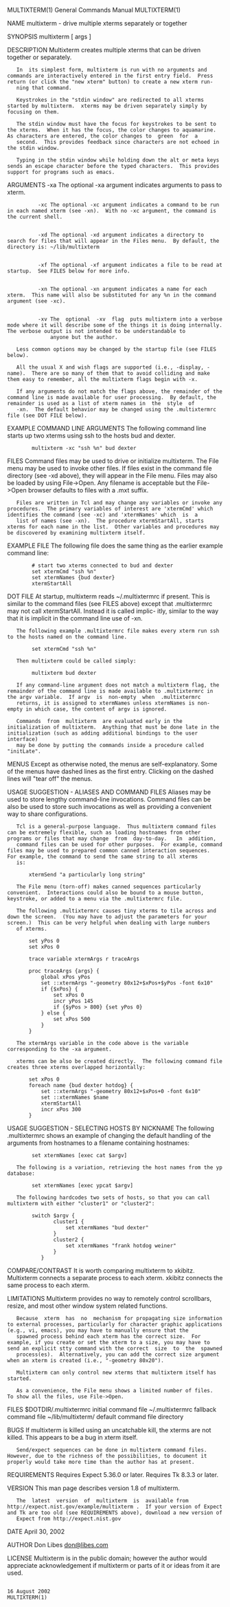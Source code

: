 MULTIXTERM(1)                                                                              General Commands Manual                                                                              MULTIXTERM(1)



NAME
       multixterm - drive multiple xterms separately or together

SYNOPSIS
       multixterm [ args ]

DESCRIPTION
       Multixterm creates multiple xterms that can be driven together or separately.

       In  its simplest form, multixterm is run with no arguments and commands are interactively entered in the first entry field.  Press return (or click the "new xterm" button) to create a new xterm run-
       ning that command.

       Keystrokes in the "stdin window" are redirected to all xterms started by multixterm.  xterms may be driven separately simply by focusing on them.

       The stdin window must have the focus for keystrokes to be sent to the xterms.  When it has the focus, the color changes to aquamarine.  As characters are entered, the color changes to  green  for  a
       second.  This provides feedback since characters are not echoed in the stdin window.

       Typing in the stdin window while holding down the alt or meta keys sends an escape character before the typed characters.  This provides support for programs such as emacs.


ARGUMENTS
              -xa The optional -xa argument indicates arguments to pass to xterm.


              -xc The optional -xc argument indicates a command to be run in each named xterm (see -xn).  With no -xc argument, the command is the current shell.


              -xd The optional -xd argument indicates a directory to search for files that will appear in the Files menu.  By default, the directory is: ~/lib/multixterm


              -xf The optional -xf argument indicates a file to be read at startup.  See FILES below for more info.


              -xn The optional -xn argument indicates a name for each xterm.  This name will also be substituted for any %n in the command argument (see -xc).


              -xv The  optional  -xv  flag  puts multixterm into a verbose mode where it will describe some of the things it is doing internally.  The verbose output is not intended to be understandable to
                  anyone but the author.

       Less common options may be changed by the startup file (see FILES below).

       All the usual X and wish flags are supported (i.e., -display, -name).  There are so many of them that to avoid colliding and make them easy to remember, all the multixterm flags begin with -x.

       If any arguments do not match the flags above, the remainder of the command line is made available for user processing.  By default, the remainder is used as a list of xterm names in  the  style  of
       -xn.  The default behavior may be changed using the .multixtermrc file (see DOT FILE below).


EXAMPLE COMMAND LINE ARGUMENTS
       The following command line starts up two xterms using ssh to the hosts bud and dexter.

            multixterm -xc "ssh %n" bud dexter


FILES
       Command  files may be used to drive or initialize multixterm.  The File menu may be used to invoke other files.  If files exist in the command file directory (see -xd above), they will appear in the
       File menu.  Files may also be loaded by using File->Open.  Any filename is acceptable but the File->Open browser defaults to files with a .mxt suffix.

       Files are written in Tcl and may change any variables or invoke any procedures.  The primary variables of interest are 'xtermCmd' which identifies the command (see -xc) and 'xtermNames' which  is  a
       list of names (see -xn).  The procedure xtermStartAll, starts xterms for each name in the list.  Other variables and procedures may be discovered by examining multixterm itself.


EXAMPLE FILE
       The following file does the same thing as the earlier example command line:

            # start two xterms connected to bud and dexter
            set xtermCmd "ssh %n"
            set xtermNames {bud dexter}
            xtermStartAll


DOT FILE
       At  startup,  multixterm reads ~/.multixtermrc if present.  This is similar to the command files (see FILES above) except that .multixtermrc may not call xtermStartAll.  Instead it is called implic-
       itly, similar to the way that it is implicit in the command line use of -xn.

       The following example .multixtermrc file makes every xterm run ssh to the hosts named on the command line.

            set xtermCmd "ssh %n"

       Then multixterm could be called simply:

            multixterm bud dexter

       If any command-line argument does not match a multixterm flag, the remainder of the command line is made available to .multixtermrc in the argv variable.  If argv  is  non-empty  when  .multixtermrc
       returns, it is assigned to xtermNames unless xtermNames is non-empty in which case, the content of argv is ignored.

       Commands  from  multixterm  are evaluated early in the initialization of multixterm.  Anything that must be done late in the initialization (such as adding additional bindings to the user interface)
       may be done by putting the commands inside a procedure called "initLate".


MENUS
       Except as otherwise noted, the menus are self-explanatory.  Some of the menus have dashed lines as the first entry.  Clicking on the dashed lines will "tear off" the menus.


USAGE SUGGESTION - ALIASES AND COMMAND FILES
       Aliases may be used to store lengthy command-line invocations.  Command files can be also be used to store such invocations as well as providing a convenient way to share configurations.

       Tcl is a general-purpose language.  Thus multixterm command files can be extremely flexible, such as loading hostnames from other programs or files that may change  from  day-to-day.   In  addition,
       command files can be used for other purposes.  For example, command files may be used to prepared common canned interaction sequences.  For example, the command to send the same string to all xterms
       is:

           xtermSend "a particularly long string"

       The File menu (torn-off) makes canned sequences particularly convenient.  Interactions could also be bound to a mouse button, keystroke, or added to a menu via the .multixtermrc file.

       The following .multixtermrc causes tiny xterms to tile across and down the screen.  (You may have to adjust the parameters for your screen.)  This can be very helpful when dealing with large numbers
       of xterms.

           set yPos 0
           set xPos 0

           trace variable xtermArgs r traceArgs

           proc traceArgs {args} {
               global xPos yPos
               set ::xtermArgs "-geometry 80x12+$xPos+$yPos -font 6x10"
               if {$xPos} {
                   set xPos 0
                   incr yPos 145
                   if {$yPos > 800} {set yPos 0}
               } else {
                   set xPos 500
               }
           }

       The xtermArgs variable in the code above is the variable corresponding to the -xa argument.

       xterms can be also be created directly.  The following command file creates three xterms overlapped horizontally:

           set xPos 0
           foreach name {bud dexter hotdog} {
               set ::xtermArgs "-geometry 80x12+$xPos+0 -font 6x10"
               set ::xtermNames $name
               xtermStartAll
               incr xPos 300
           }


USAGE SUGGESTION - SELECTING HOSTS BY NICKNAME
       The following .multixtermrc shows an example of changing the default handling of the arguments from hostnames to a filename containing hostnames:

            set xtermNames [exec cat $argv]

       The following is a variation, retrieving the host names from the yp database:

            set xtermNames [exec ypcat $argv]

       The following hardcodes two sets of hosts, so that you can call multixterm with either "cluster1" or "cluster2":

            switch $argv {
                   cluster1 {
                       set xtermNames "bud dexter"
                   }
                   cluster2 {
                       set xtermNames "frank hotdog weiner"
                   }
               }




COMPARE/CONTRAST
       It is worth comparing multixterm to xkibitz.  Multixterm connects a separate process to each xterm.  xkibitz connects the same process to each xterm.


LIMITATIONS
       Multixterm provides no way to remotely control scrollbars, resize, and most other window system related functions.

       Because  xterm  has  no  mechanism for propagating size information to external processes, particularly for character graphic applications (e.g., vi, emacs), you may have to manually ensure that the
       spawned process behind each xterm has the correct size.  For example, if you create or set the xterm to a size, you may have to send an explicit stty command with the correct  size  to  the  spawned
       process(es).  Alternatively, you can add the correct size argument when an xterm is created (i.e., "-geometry 80x20").

       Multixterm can only control new xterms that multixterm itself has started.

       As a convenience, the File menu shows a limited number of files.  To show all the files, use File->Open.


FILES
       $DOTDIR/.multixtermrc   initial command file
       ~/.multixtermrc         fallback command file
       ~/lib/multixterm/       default command file directory


BUGS
       If multixterm is killed using an uncatchable kill, the xterms are not killed.  This appears to be a bug in xterm itself.

       Send/expect sequences can be done in multixterm command files.  However, due to the richness of the possibilities, to document it properly would take more time than the author has at present.


REQUIREMENTS
       Requires Expect 5.36.0 or later.
       Requires Tk 8.3.3 or later.


VERSION
       This man page describes version 1.8 of multixterm.

       The  latest  version  of  multixterm  is  available from http://expect.nist.gov/example/multixterm .  If your version of Expect and Tk are too old (see REQUIREMENTS above), download a new version of
       Expect from http://expect.nist.gov


DATE
       April 30, 2002


AUTHOR
       Don Libes <don@libes.com>


LICENSE
       Multixterm is in the public domain; however the author would appreciate acknowledgement if multixterm or parts of it or ideas from it are used.



                                                                                                16 August 2002                                                                                  MULTIXTERM(1)
